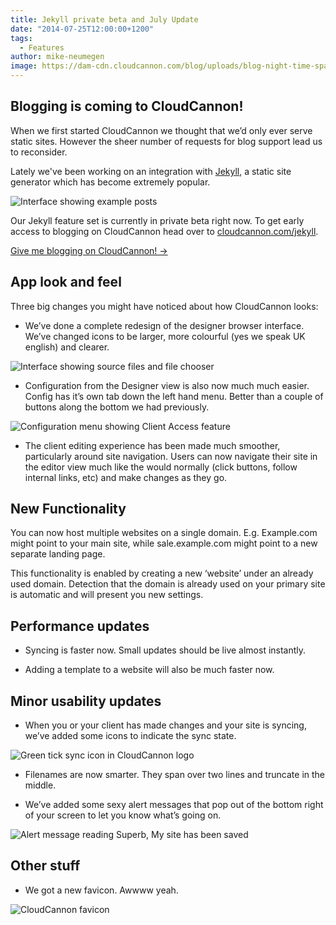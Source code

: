 ```yaml
---
title: Jekyll private beta and July Update
date: "2014-07-25T12:00:00+1200"
tags:
  - Features
author: mike-neumegen
image: https://dam-cdn.cloudcannon.com/blog/uploads/blog-night-time-sparklers.jpg
---
```

## Blogging is coming to CloudCannon\!

When we first started CloudCannon we thought that we’d only ever serve static sites. However the sheer number of requests for blog support lead us to reconsider.

Lately we've been working on an integration with [Jekyll](http://jekyllrb.com), a static site generator which has become extremely popular.

![Interface showing example posts](https://dam-cdn.cloudcannon.com/blog/assets/blog/july14-update/jekyll.png)

Our Jekyll feature set is currently in private beta right now. To get early access to blogging on CloudCannon head over to [cloudcannon.com/jekyll](/jekyll).

<div><a class="btn" href="/jekyll">Give me blogging on CloudCannon! &rarr;</a></div>

## App look and feel

Three big changes you might have noticed about how CloudCannon looks:

* We’ve done a complete redesign of the designer browser interface. We’ve changed icons to be larger, more colourful (yes we speak UK english) and clearer.

![Interface showing source files and file chooser](https://dam-cdn.cloudcannon.com/blog/assets/blog/july14-update/site_icons.png)

* Configuration from the Designer view is also now much much easier. Config has it’s own tab down the left hand menu. Better than a couple of buttons along the bottom we had previously.

![Configuration menu showing Client Access feature](https://dam-cdn.cloudcannon.com/blog/assets/blog/july14-update/config.png)

* The client editing experience has been made much smoother, particularly around site navigation. Users can now navigate their site in the editor view much like the would normally (click buttons, follow internal links, etc) and make changes as they go.

## New Functionality

You can now host multiple websites on a single domain. E.g. Example.com might point to your main site, while sale.example.com might point to a new separate landing page.

This functionality is enabled by creating a new ‘website’ under an already used domain. Detection that the domain is already used on your primary site is automatic and will present you new settings.

## Performance updates

* Syncing is faster now. Small updates should be live almost instantly.

* Adding a template to a website will also be much faster now.

## Minor usability updates

* When you or your client has made changes and your site is syncing, we’ve added some icons to indicate the sync state.

![Green tick sync icon in CloudCannon logo](https://dam-cdn.cloudcannon.com/blog/assets/blog/july14-update/sync_icon.png)

* Filenames are now smarter. They span over two lines and truncate in the middle.

* We’ve added some sexy alert messages that pop out of the bottom right of your screen to let you know what’s going on.

![Alert message reading Superb, My site has been saved](https://dam-cdn.cloudcannon.com/blog/assets/blog/july14-update/update_alert.png)

## Other stuff

* We got a new favicon. Awwww yeah.

![CloudCannon favicon](https://dam-cdn.cloudcannon.com/blog/assets/blog/july14-update/fav_icon.png)
